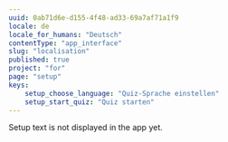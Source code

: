 ```yaml
---
uuid: 0ab71d6e-d155-4f48-ad33-69a7af71a1f9
locale: de
locale_for_humans: "Deutsch"
contentType: "app_interface"
slug: "localisation"
published: true
project: "for"
page: "setup"
keys:
    setup_choose_language: "Quiz-Sprache einstellen"
    setup_start_quiz: "Quiz starten"
---
```

Setup text is not displayed in the app yet.
